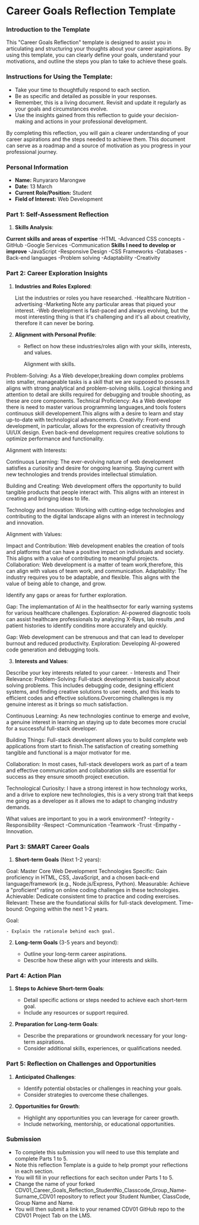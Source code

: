 
# Career Goals Reflection Template

### Introduction to the Template

This "Career Goals Reflection" template is designed to assist you in articulating and structuring your thoughts about your career aspirations. By using this template, you can clearly define your goals, understand your motivations, and outline the steps you plan to take to achieve these goals.

### Instructions for Using the Template:

- Take your time to thoughtfully respond to each section.
- Be as specific and detailed as possible in your responses.
- Remember, this is a living document. Revisit and update it regularly as your goals and circumstances evolve.
- Use the insights gained from this reflection to guide your decision-making and actions in your professional development.

By completing this reflection, you will gain a clearer understanding of your career aspirations and the steps needed to achieve them. This document can serve as a roadmap and a source of motivation as you progress in your professional journey.

### Personal Information

- **Name:** Runyararo Marongwe
- **Date:** 13 March
- **Current Role/Position:** Student
- **Field of Interest:** Web Development

### Part 1: Self-Assessment Reflection

1. **Skills Analysis**:

 **Current skills and areas of expertise**
            -HTML
            -Advanced CSS concepts
            -GitHub
            -Google Services
            -Communication
   **Skills I need to develop or improve**
            -JavaScript
            -Responsive Design
            -CSS Frameworks
            -Databases
            -Back-end languages
            -Problem solving
            -Adaptability
            -Creativity
            
### Part 2: Career Exploration Insights

1. **Industries and Roles Explored**:
    
   List the industries or roles you have researched.
      -Healthcare Nutrition
      -advertising
      -Marketing
    Note any particular areas that piqued your interest.
      -Web development is fast-paced and always evolving, but the most interesting thing is that it's challenging and it's all about creativity, therefore it can never be 
       boring.
2. **Alignment with Personal Profile**:
    
    - Reflect on how these industries/roles align with your skills, interests, and values.
     
      Alignment with skills.

Problem-Solving:
     As a Web developer,breaking down complex problems into smaller, manageable tasks is a skill that we are supposed to possess.It aligns with strong analytical and 
     problem-solving skills.
     Logical thinking and attention to detail are skills required for debugging and trouble shooting, as these are core components.
Technical Proficiency:
     As a Web developer there is need to master various programming languages,and tools fosters continuous skill developement.This aligns with a desire to learn and stay 
     up-to-date with technological advancements.
Creativity:
     Front-end development, in particular, allows for the expression of creativity through UI/UX design.
     Even back-end development requires creative solutions to optimize performance and functionality.

Alignment with Interests:

Continuous Learning:
     The ever-evolving nature of web development satisfies a curiosity and desire for ongoing learning.
     Staying current with new technologies and trends provides intellectual stimulation.
     
Building and Creating:
     Web development offers the opportunity to build tangible products that people interact with.
     This aligns with an interest in creating and bringing ideas to life.
     
Technology and Innovation:
     Working with cutting-edge technologies and contributing to the digital landscape aligns with an interest in technology and innovation.
     
Alignment with Values:

Impact and Contribution:
      Web development enables the creation of tools and platforms that can have a positive impact on individuals and society.
     This aligns with a value of contributing to meaningful projects.
Collaboration:
     Web development is a matter of team work,therefore, this can align with values of team work, and communication.
Adaptability:
     The industry requires you to be adaptable, and flexible. This aligns with the value of being able to change, and grow.
      
Identify any gaps or areas for further exploration.

Gap:
    The implemantation of AI in the healthsector for early warning systems for various healthcare challenges. 
Exploration:
    AI-powered diagnostic tools can assist healthcare professionals by analyzing X-Rays, lab results ,and patient histories to identify conditins more accurately and 
    quickly.
   
Gap:
    Web development can be strenuous and that can lead to developer burnout and reduced productivity.
Exploration:
    Developing AI-powered code generation and debugging tools.
    
3. **Interests and Values**:
    
Describe your key interests related to your career.
    - 
 Interests and Their Relevance:
Problem-Solving:
 Full-stack development is basically about solving problems. This includes debugging code, designing efficient systems, and finding creative solutions to user 
 needs, and this leads to efficient codes and effective solutions.Overcoming challenges is my genuine interest as it brings so much satisfaction.
 
Continuous Learning:
 As new technologies continue to emerge  and evolve, a genuine interest in learning an staying up to date becomes more crucial for a successful full-stack developer.

Building Things:
 Full-stack development allows you to build complete web applications from start to finish.The satisfaction of creating something tangible and functional is a major 
 motivator for me.
 
Collaboration:
 In most cases, full-stack developers work as part of a team and effective communication and collaboration skills are essential for success as they ensure smooth project execution.
 
Technological Curiosity:
  l have a strong interest in how technology works, and a drive to explore new technologies, this is a very strong trait that keeps me going as a developer as it allows me 
  to adapt to changing industry demands.


 What values are important to you in a work environment?
 -Integrity
 -Responsibility
 -Respect
 -Communication
 -Teamwork
 -Trust
 -Empathy
 -Innovation.


### Part 3: SMART Career Goals

1. **Short-term Goals** (Next 1-2 years):
    
Goal: Master Core Web Development Technologies
Specific: Gain proficiency in HTML, CSS, JavaScript, and a chosen back-end language/framework (e.g., Node.js/Express, Python).
Measurable: Achieve a "proficient" rating on online coding challenges in these technologies.
Achievable: Dedicate consistent time to practice and coding exercises.
Relevant: These are the foundational skills for full-stack development.
Time-bound: Ongoing within the next 1-2 years.

Goal:


    - Explain the rationale behind each goal.
2. **Long-term Goals** (3-5 years and beyond):
    
    - Outline your long-term career aspirations.
    - Describe how these align with your interests and skills.

### Part 4: Action Plan

1. **Steps to Achieve Short-term Goals**:
    
    - Detail specific actions or steps needed to achieve each short-term goal.
    - Include any resources or support required.
2. **Preparation for Long-term Goals**:
    
    - Describe the preparations or groundwork necessary for your long-term aspirations.
    - Consider additional skills, experiences, or qualifications needed.

### Part 5: Reflection on Challenges and Opportunities

1. **Anticipated Challenges**:
    
    - Identify potential obstacles or challenges in reaching your goals.
    - Consider strategies to overcome these challenges.
2. **Opportunities for Growth**:
    
    - Highlight any opportunities you can leverage for career growth.
    - Include networking, mentorship, or educational opportunities.

### Submission

- To complete this submission you will need to use this template and complete Parts 1 to 5.
- Note this reflection Template is a guide to help prompt your reflections in each section.
- You will fill in your reflections for each seciton under Parts 1 to 5.
- Change the name of your forked CDV01_Career_Goals_Reflection_StudentNo_Classcode_Group_Name-Surname_CDV01 repository to reflect your Student Number, ClassCode, Group Name and Name.
- You will then submit a link to your renamed CDV01 GitHub repo to the CDV01 Project Tab on the LMS.


